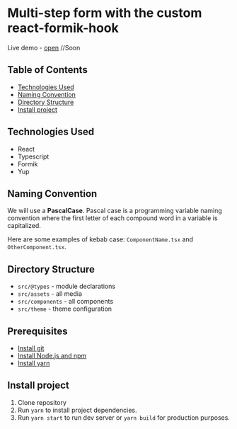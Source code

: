 # Multi-step form with the custom react-formik-hook

Live demo - [open]() //Soon

## Table of Contents

- [Technologies Used](#technologies-used)
- [Naming Convention](#naming-convention)
- [Directory Structure](#directory-structure)
- [Install project](#install-project)

## Technologies Used

- React
- Typescript
- Formik
- Yup

## Naming Convention

We will use a **PascalCase**. Pascal case is a programming variable naming convention where the first letter of each compound word in a variable is capitalized.

Here are some examples of kebab case: `ComponentName.tsx` and `OtherComponent.tsx`.

## Directory Structure

- `src/@types` - module declarations
- `src/assets` - all media
- `src/components` - all components
- `src/theme` - theme configuration

## Prerequisites

- [Install git](https://git-scm.com/book/en/v2/Getting-Started-Installing-Git)
- [Install Node.js and npm](https://docs.npmjs.com/downloading-and-installing-node-js-and-npm)
- [Install yarn](https://classic.yarnpkg.com/lang/en/docs/install/#mac-stable)

## Install project

1. Clone repository
2. Run `yarn` to install project dependencies.
3. Run `yarn start` to run dev server or `yarn build` for production purposes.
